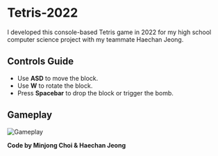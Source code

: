 # Tetris-2022
I developed this console-based Tetris game in 2022 for my high school computer science project with my teammate Haechan Jeong.

## Controls Guide
- Use **ASD** to move the block.
- Use **W** to rotate the block.
- Press **Spacebar** to drop the block or trigger the bomb.

## Gameplay
![Gameplay](https://github.com/user-attachments/assets/438a5d95-7dea-4a16-bd82-bb53574b2210)

**Code by Minjong Choi & Haechan Jeong**

